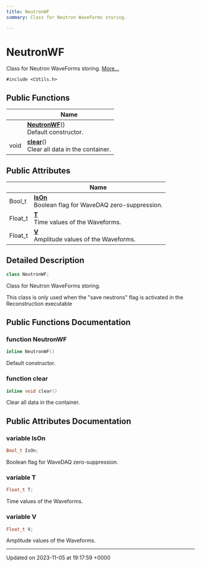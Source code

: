 ```yaml
---
title: NeutronWF
summary: Class for Neutron WaveForms storing. 

---
```


# NeutronWF



Class for Neutron WaveForms storing.  [More...](#detailed-description)


`#include <CUtils.h>`

## Public Functions

|                | Name           |
| -------------- | -------------- |
| | **[NeutronWF](/Classes/classNeutronWF.md#function-neutronwf)**()<br>Default constructor.  |
| void | **[clear](/Classes/classNeutronWF.md#function-clear)**()<br>Clear all data in the container.  |

## Public Attributes

|                | Name           |
| -------------- | -------------- |
| Bool_t | **[IsOn](/Classes/classNeutronWF.md#variable-ison)** <br>Boolean flag for WaveDAQ zero-suppression.  |
| Float_t | **[T](/Classes/classNeutronWF.md#variable-t)** <br>Time values of the Waveforms.  |
| Float_t | **[V](/Classes/classNeutronWF.md#variable-v)** <br>Amplitude values of the Waveforms.  |

## Detailed Description

```cpp
class NeutronWF;
```

Class for Neutron WaveForms storing. 

This class is only used when the "save neutrons" flag is activated in the Reconstruction executable 

## Public Functions Documentation

### function NeutronWF

```cpp
inline NeutronWF()
```

Default constructor. 

### function clear

```cpp
inline void clear()
```

Clear all data in the container. 

## Public Attributes Documentation

### variable IsOn

```cpp
Bool_t IsOn;
```

Boolean flag for WaveDAQ zero-suppression. 

### variable T

```cpp
Float_t T;
```

Time values of the Waveforms. 

### variable V

```cpp
Float_t V;
```

Amplitude values of the Waveforms. 

-------------------------------

Updated on 2023-11-05 at 19:17:59 +0000